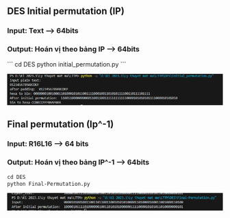 <h2>DES Initial permutation (IP)</h2>
<h3>Input: Text --> 64bits</h3>
<h3>Output: Hoán vị theo bảng IP  --> 64bits</h3>
```
cd DES
python initial_permutation.py
```

![result1](/DES/initial%20permutation.png)

<h2>Final permutation (Ip^-1)</h2>
<h3>Input: R16L16 --> 64 bits</h3>
<h3>Output: Hoán vị theo bảng IP^-1 --> 64bits</h3>

```
cd DES
python Final-Permutation.py
```
![result2](/DES/final%20permutation.png)
